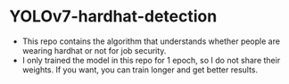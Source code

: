 # YOLOv7-hardhat-detection
* This repo contains the algorithm that understands whether people are wearing hardhat or not for job security.
* I only trained the model in this repo for 1 epoch, so I do not share their weights. If you want, you can train longer and get better results.
